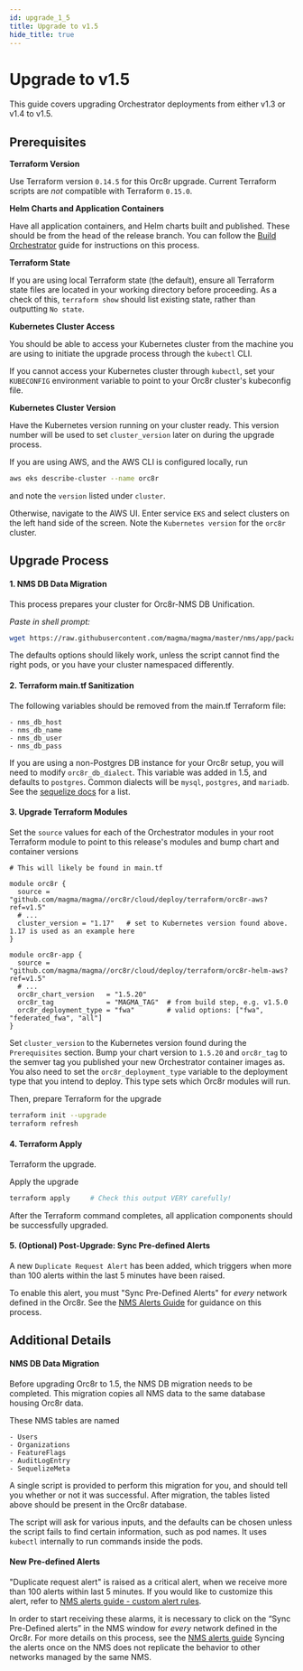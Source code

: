 ```yaml
---
id: upgrade_1_5
title: Upgrade to v1.5
hide_title: true
---
```


# Upgrade to v1.5

This guide covers upgrading Orchestrator deployments from either v1.3 or v1.4
to v1.5.

## Prerequisites

**Terraform Version**

Use Terraform version `0.14.5` for this Orc8r upgrade.
Current Terraform scripts are *not* compatible with Terraform `0.15.0`.

**Helm Charts and Application Containers**

Have all application containers, and Helm charts built and published.
These should be from the head of the release branch.
You can follow the [Build Orchestrator](https://docs.magmacore.org/docs/orc8r/deploy_build)
guide for instructions on this process.

**Terraform State**

If you are using local Terraform state (the default), ensure all Terraform
state files are located in your working directory before proceeding.
As a check of this, `terraform show` should list existing state, rather than outputting `No state`.

**Kubernetes Cluster Access**

You should be able to access your Kubernetes cluster from the machine you are
using to initiate the upgrade process through the `kubectl` CLI.

If you cannot access your Kubernetes cluster through `kubectl`, set your
`KUBECONFIG` environment variable to point to your Orc8r cluster's kubeconfig
file.

**Kubernetes Cluster Version**

Have the Kubernetes version running on your cluster ready.
This version number will be used to set `cluster_version` later on during
the upgrade process.

If you are using AWS, and the AWS CLI is configured locally, run

```bash
aws eks describe-cluster --name orc8r
```

and note the `version` listed under `cluster`.

Otherwise, navigate to the AWS UI. Enter service `EKS` and select clusters on
the left hand side of the screen. Note the `Kubernetes version` for the
`orc8r` cluster.

## Upgrade Process

#### 1. NMS DB Data Migration

This process prepares your cluster for Orc8r-NMS DB Unification.

*Paste in shell prompt:*

```bash
wget https://raw.githubusercontent.com/magma/magma/master/nms/app/packages/magmalte/scripts/fuji-upgrade/pre-upgrade-migration.sh && chmod +x pre-upgrade-migration.sh && ./pre-upgrade-migration.sh
```

The defaults options should likely work, unless the script cannot find the
right pods, or you have your cluster namespaced differently.

#### 2. Terraform main.tf Sanitization

The following variables should be removed from the main.tf Terraform file:
```
- nms_db_host
- nms_db_name
- nms_db_user
- nms_db_pass
```

If you are using a non-Postgres DB instance for your Orc8r setup, you will
need to modify `orc8r_db_dialect`.
This variable was added in 1.5, and defaults to `postgres`.
Common dialects will be `mysql`, `postgres`, and `mariadb`.
See the [sequelize docs](https://sequelize.org/v5/manual/dialects.html) for a list.

#### 3. Upgrade Terraform Modules

Set the `source` values for each of the Orchestrator modules in your root
Terraform module to point to this release's modules and bump chart and
container versions

```hcl-terraform
# This will likely be found in main.tf

module orc8r {
  source = "github.com/magma/magma//orc8r/cloud/deploy/terraform/orc8r-aws?ref=v1.5"
  # ...
  cluster_version = "1.17"   # set to Kubernetes version found above. 1.17 is used as an example here
}

module orc8r-app {
  source = "github.com/magma/magma//orc8r/cloud/deploy/terraform/orc8r-helm-aws?ref=v1.5"
  # ...
  orc8r_chart_version   = "1.5.20"
  orc8r_tag             = "MAGMA_TAG"  # from build step, e.g. v1.5.0
  orc8r_deployment_type = "fwa"        # valid options: ["fwa", "federated_fwa", "all"]
}
```

Set `cluster_version` to the Kubernetes version found during the
`Prerequisites` section. Bump your chart version to `1.5.20` and `orc8r_tag` to
the semver tag you published your new Orchestrator container images as.
You also need to set the `orc8r_deployment_type` variable to the deployment
type that you intend to deploy. This type sets which Orc8r modules will run.

Then, prepare Terraform for the upgrade

```bash
terraform init --upgrade
terraform refresh
```

#### 4. Terraform Apply

Terraform the upgrade.

Apply the upgrade

```bash
terraform apply     # Check this output VERY carefully!
```

After the Terraform command completes, all application components should be
successfully upgraded.

#### 5. (Optional) Post-Upgrade: Sync Pre-defined Alerts

A new `Duplicate Request Alert` has been added, which triggers when more than
100 alerts within the last 5 minutes have been raised.

To enable this alert, you must "Sync Pre-Defined Alerts" for _*every*_ network
defined in the Orc8r.
See the [NMS Alerts Guide](../nms/alerts#predefined-alerts) for guidance
on this process.

## Additional Details

#### NMS DB Data Migration

Before upgrading Orc8r to 1.5, the NMS DB migration needs to be completed.
This migration copies all NMS data to the same database housing Orc8r data.

These NMS tables are named
```
- Users
- Organizations
- FeatureFlags
- AuditLogEntry
- SequelizeMeta
```

A single script is provided to perform this migration for you, and should
tell you whether or not it was successful.
After migration, the tables listed above should be present in the Orc8r
database.

The script will ask for various inputs, and the defaults can be chosen unless
the script fails to find certain information, such as pod names.
It uses `kubectl` internally to run commands inside the pods.

#### New Pre-defined Alerts

"Duplicate request alert" is raised as a critical alert, when we receive more
than 100 alerts within last 5 minutes.
If you would like to customize this alert, refer to
[NMS alerts guide - custom alert rules](../nms/alerts#custom-alert-rules).

In order to start receiving these alarms, it is necessary to click on the
“Sync Pre-Defined alerts” in the NMS window for _*every*_ network defined in
the Orc8r. For more details on this process, see the [NMS alerts guide](../nms/alerts#predefined-alerts)
Syncing the alerts once on the NMS does not replicate the behavior to other
networks managed by the same NMS. 
